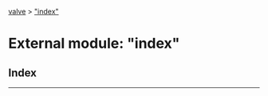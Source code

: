 [valve](../README.md) > ["index"](../modules/_index_.md)



# External module: "index"

## Index


---
